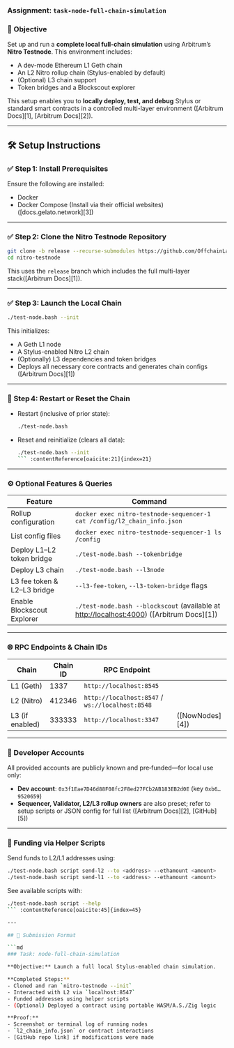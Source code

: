 ### Assignment: `task-node-full-chain-simulation`

### 🎯 Objective

Set up and run a **complete local full-chain simulation** using Arbitrum’s **Nitro Testnode**. This environment includes:

* A dev-mode Ethereum L1 Geth chain
* An L2 Nitro rollup chain (Stylus-enabled by default)
* (Optional) L3 chain support
* Token bridges and a Blockscout explorer

This setup enables you to **locally deploy, test, and debug** Stylus or standard smart contracts in a controlled multi-layer environment ([Arbitrum Docs][1], [Arbitrum Docs][2]).

---

## 🛠️ Setup Instructions

### ✅ Step 1: Install Prerequisites

Ensure the following are installed:

* Docker
* Docker Compose
  (Install via their official websites) ([docs.gelato.network][3])

---

### ✅ Step 2: Clone the Nitro Testnode Repository

```bash
git clone -b release --recurse-submodules https://github.com/OffchainLabs/nitro-testnode.git
cd nitro-testnode
```

This uses the `release` branch which includes the full multi-layer stack([Arbitrum Docs][1]).

---

### ✅ Step 3: Launch the Local Chain

```bash
./test-node.bash --init
```

This initializes:

* A Geth L1 node
* A Stylus-enabled Nitro L2 chain
* (Optionally) L3 dependencies and token bridges
* Deploys all necessary core contracts and generates chain configs ([Arbitrum Docs][1])

---

### 🔁 Step 4: Restart or Reset the Chain

* Restart (inclusive of prior state):

  ```bash
  ./test-node.bash
  ```
* Reset and reinitialize (clears all data):

  ````bash
  ./test-node.bash --init
  ``` :contentReference[oaicite:21]{index=21}
  ````

---

### ⚙️ Optional Features & Queries

| Feature                     | Command                                                                                                            |
| --------------------------- | ------------------------------------------------------------------------------------------------------------------ |
| Rollup configuration        | `docker exec nitro-testnode-sequencer-1 cat /config/l2_chain_info.json`                                            |
| List config files           | `docker exec nitro-testnode-sequencer-1 ls /config`                                                                |
| Deploy L1–L2 token bridge   | `./test-node.bash --tokenbridge`                                                                                   |
| Deploy L3 chain             | `./test-node.bash --l3node`                                                                                        |
| L3 fee token & L2–L3 bridge | `--l3-fee-token`, `--l3-token-bridge` flags                                                                        |
| Enable Blockscout Explorer  | `./test-node.bash --blockscout` (available at [http://localhost:4000](http://localhost:4000)) ([Arbitrum Docs][1]) |

---

### 🌐 RPC Endpoints & Chain IDs

| Chain           | Chain ID | RPC Endpoint                                    |                 |
| --------------- | -------- | ----------------------------------------------- | --------------- |
| L1 (Geth)       | 1337     | `http://localhost:8545`                         |                 |
| L2 (Nitro)      | 412346   | `http://localhost:8547` / `ws://localhost:8548` |                 |
| L3 (if enabled) | 333333   | `http://localhost:3347`                         | ([NowNodes][4]) |

---

### 👤 Developer Accounts

All provided accounts are publicly known and pre‑funded—for local use only:

* **Dev account**: `0x3f1Eae7D46d88F08fc2F8ed27FCb2AB183EB2d0E` (key `0xb6…9520659`)
* **Sequencer, Validator, L2/L3 rollup owners** are also preset; refer to setup scripts or JSON config for full list ([Arbitrum Docs][2], [GitHub][5])

---

### 💸 Funding via Helper Scripts

Send funds to L2/L1 addresses using:

```bash
./test-node.bash script send-l2 --to <address> --ethamount <amount>
./test-node.bash script send-l1 --to <address> --ethamount <amount>
```

See available scripts with:

````bash
./test-node.bash script --help
``` :contentReference[oaicite:45]{index=45}

---

## 📎 Submission Format

```md
### Task: node-full-chain-simulation

**Objective:** Launch a full local Stylus-enabled chain simulation.

**Completed Steps:**
- Cloned and ran `nitro-testnode --init`
- Interacted with L2 via `localhost:8547`
- Funded addresses using helper scripts
- (Optional) Deployed a contract using portable WASM/A.S./Zig logic

**Proof:**
- Screenshot or terminal log of running nodes
- `l2_chain_info.json` or contract interactions
- [GitHub repo link] if modifications were made
````